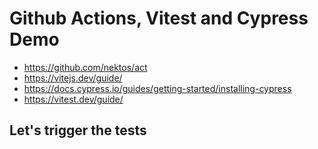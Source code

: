 # Github Actions, Vitest and Cypress Demo

- https://github.com/nektos/act
- https://vitejs.dev/guide/
- https://docs.cypress.io/guides/getting-started/installing-cypress
- https://vitest.dev/guide/

## Let's trigger the tests
